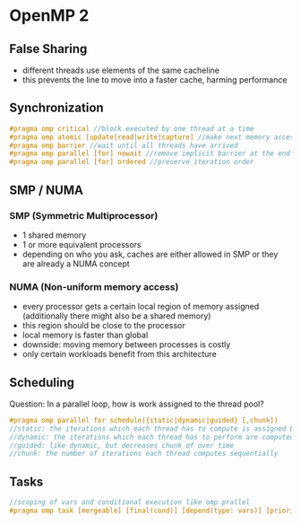 # OpenMP 2

## False Sharing

- different threads use elements of the same cacheline
- this prevents the line to move into a faster cache, harming performance

## Synchronization

```C
#pragma omp critical //block executed by one thread at a time
#pragma omp atomic [update|read|write|capture] //make next memory access atomic, might be more performant than 'critical'
#pragma omp barrier //wait until all threads have arrived
#pragma omp parallel [for] nowait //remove implicit barrier at the end of for
#pragma omp parallel [for] ordered //preserve iteration order
```
## SMP / NUMA

### SMP (Symmetric Multiprocessor)

- 1 shared memory
- 1 or more equivalent processors
- depending on who you ask, caches are either allowed in SMP or they are already a NUMA concept 

### NUMA (Non-uniform memory access)

- every processor gets a certain local region of memory assigned (additionally there might also be a shared memory)
- this region should be close to the processor
- local memory is faster than global
- downside: moving memory between processes is costly
- only certain workloads benefit from this architecture

## Scheduling

Question: In a parallel loop, how is work assigned to the thread pool?

```C
#pragma omp parallel for schedule({static|dynamic|guided} [,chunk]) 
//static: the iterations which each thread has to compute is assigned beforehand
//dynamic: the iterations which each thread has to perform are computed at runtime
//guided: like dynamic, but decreases chunk of over time
//chunk: the number of iterations each thread computes sequentially              
```

## Tasks

```C
//scoping of vars and conditional execution like omp prallel
#pragma omp task [mergeable] [final(cond)] [depend(type: vars)] [priority(value)] //type \in {in,out,inout}

```